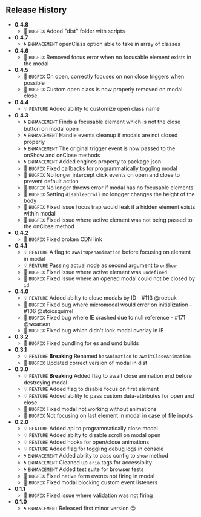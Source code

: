 ## Release History

- **0.4.8**
  - 🐞 `BUGFIX` Added "dist" folder with scripts
- **0.4.7**
  - 🌀 `ENHANCEMENT` openClass option able to take in array of classes
- **0.4.6**
  - 🐞 `BUGFIX` Removed focus error when no focusable element exists in the modal
- **0.4.5**
  - 🐞 `BUGFIX` On open, correctly focuses on non close triggers when possible
  - 🐞 `BUGFIX` Custom open class is now properly removed on modal close
- **0.4.4**
  - 💡 `FEATURE` Added ability to customize open class name
- **0.4.3**
  - 🌀 `ENHANCEMENT` Finds a focusable element which is not the close button on modal open
  - 🌀 `ENHANCEMENT` Handle events cleanup if modals are not closed properly
  - 🌀 `ENHANCEMENT` The original trigger event is now passed to the onShow and onClose methods
  - 🌀 `ENHANCEMENT` Added engines property to package.json
  - 🐞 `BUGFIX` Fixed callbacks for programmatically toggling modal
  - 🐞 `BUGFIX` No longer intercept click events on open and close to prevent default action
  - 🐞 `BUGFIX` No longer throws error if modal has no focusable elements
  - 🐞 `BUGFIX` Setting `disableScroll` no longger changes the height of the body
  - 🐞 `BUGFIX` Fixed issue focus trap would leak if a hidden element exists within modal
  - 🐞 `BUGFIX` Fixed issue where active element was not being passed to the onClose method
- **0.4.2**
  - 🐞 `BUGFIX` Fixed broken CDN link
- **0.4.1**
  - 💡 `FEATURE` A flag to `awaitOpenAnimation` before focusing on element in modal
  - 💡 `FEATURE` Passing actual node as second argument to `onShow`
  - 🐞 `BUGFIX` Fixed issue where active element was `undefined`
  - 🐞 `BUGFIX` Fixed issue where an opened modal could not be closed by `id`
- **0.4.0**
  - 💡 `FEATURE` Added abilty to close modals by ID - #113 @roebuk
  - 🐞 `BUGFIX` Fixed bug where micromodal would error on initialization - #106 @stoicsquirrel
  - 🐞 `BUGFIX` Fixed bug where IE crashed due to null reference - #171 @wcarson
  - 🐞 `BUGFIX` Fixed bug which didn't lock modal overlay in IE
- **0.3.2**
  - 🐞 `BUGFIX` Fixed bundling for es and umd builds
- **0.3.1**
  - 💡 `FEATURE` **Breaking** Renamed `hasAnimation` to `awaitCloseAnimation`
  - 🐞 `BUGFIX` Updated correct version of modal in dist
- **0.3.0**
  - 💡 `FEATURE` **Breaking** Added flag to await close animation end before destroying modal
  - 💡 `FEATURE` Added flag to disable focus on first element
  - 💡 `FEATURE` Added ability to pass custom data-attributes for open and close
  - 🐞 `BUGFIX` Fixed modal not working without animations
  - 🐞 `BUGFIX` Not focusing on last element in modal in case of file inputs
- **0.2.0**
  - 💡 `FEATURE` Added api to programmatically close modal
  - 💡 `FEATURE` Added abilty to disable scroll on modal open
  - 💡 `FEATURE` Added hooks for open/close animations
  - 💡 `FEATURE` Added flag for toggling debug logs in console
  - 🌀 `ENHANCEMENT` Added ability to pass config to `show` method
  - 🌀 `ENHANCEMENT` Cleaned up `aria` tags for accessibilty
  - 🌀 `ENHANCEMENT` Added test suite for browser tests
  - 🐞 `BUGFIX` Fixed native form events not firing in modal
  - 🐞 `BUGFIX` Fixed modal blocking custom event listeners
- **0.1.1**
  - 🐞 `BUGFIX` Fixed issue where validation was not firing
- **0.1.0**
  - 🌀 `ENHANCEMENT` Released first minor version 😊
